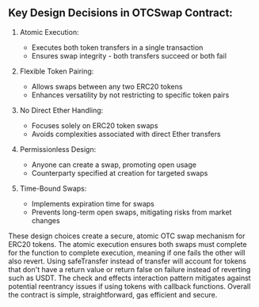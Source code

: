 ## Key Design Decisions in OTCSwap Contract:

1. Atomic Execution:
   - Executes both token transfers in a single transaction
   - Ensures swap integrity - both transfers succeed or both fail

2. Flexible Token Pairing:
   - Allows swaps between any two ERC20 tokens
   - Enhances versatility by not restricting to specific token pairs

3. No Direct Ether Handling:
   - Focuses solely on ERC20 token swaps
   - Avoids complexities associated with direct Ether transfers

4. Permissionless Design:
   - Anyone can create a swap, promoting open usage
   - Counterparty specified at creation for targeted swaps

5. Time-Bound Swaps:
   - Implements expiration time for swaps
   - Prevents long-term open swaps, mitigating risks from market changes

These design choices create a secure, atomic OTC swap mechanism for ERC20 tokens. The atomic execution ensures both swaps must complete for the function to complete execution, meaning if one fails the other will also revert. Using safeTransfer instead of transfer will account for tokens that don't have a return value or return false on failure instead of reverting such as USDT. The check and effects interaction pattern mitigates against potential reentrancy issues if using tokens with callback functions. Overall the contract is simple, straightforward, gas efficient and secure.